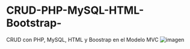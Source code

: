 # CRUD-PHP-MySQL-HTML-Bootstrap-
CRUD con PHP, MySQL, HTML y Boostrap en el Modelo MVC 
![imagen](https://user-images.githubusercontent.com/33190664/173292893-8c655e8b-82aa-409c-9a00-7ce6935065f4.png)

